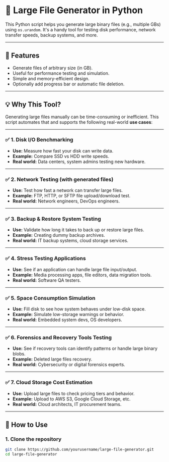 # 🧪 Large File Generator in Python

This Python script helps you generate large binary files (e.g., multiple GBs) using `os.urandom`. It's a handy tool for testing disk performance, network transfer speeds, backup systems, and more.

---

## 🎯 Features

- Generate files of arbitrary size (in GB).
- Useful for performance testing and simulation.
- Simple and memory-efficient design.
- Optionally add progress bar or automatic file deletion.

---

## 💡 Why This Tool?

Generating large files manually can be time-consuming or inefficient. This script automates that and supports the following real-world **use cases**:

---

### ✅ 1. Disk I/O Benchmarking
- **Use:** Measure how fast your disk can write data.
- **Example:** Compare SSD vs HDD write speeds.
- **Real world:** Data centers, system admins testing new hardware.

---

### ✅ 2. Network Testing (with generated files)
- **Use:** Test how fast a network can transfer large files.
- **Example:** FTP, HTTP, or SFTP file upload/download test.
- **Real world:** Network engineers, DevOps engineers.

---

### ✅ 3. Backup & Restore System Testing
- **Use:** Validate how long it takes to back up or restore large files.
- **Example:** Creating dummy backup archives.
- **Real world:** IT backup systems, cloud storage services.

---

### ✅ 4. Stress Testing Applications
- **Use:** See if an application can handle large file input/output.
- **Example:** Media processing apps, file editors, data migration tools.
- **Real world:** Software QA testers.

---

### ✅ 5. Space Consumption Simulation
- **Use:** Fill disk to see how system behaves under low-disk space.
- **Example:** Simulate low-storage warnings or behavior.
- **Real world:** Embedded system devs, OS developers.

---

### ✅ 6. Forensics and Recovery Tools Testing
- **Use:** See if recovery tools can identify patterns or handle large binary blobs.
- **Example:** Deleted large files recovery.
- **Real world:** Cybersecurity or digital forensics experts.

---

### ✅ 7. Cloud Storage Cost Estimation
- **Use:** Upload large files to check pricing tiers and behavior.
- **Example:** Upload to AWS S3, Google Cloud Storage, etc.
- **Real world:** Cloud architects, IT procurement teams.

---

## 🚀 How to Use

### 1. Clone the repository

```bash
git clone https://github.com/yourusername/large-file-generator.git
cd large-file-generator

